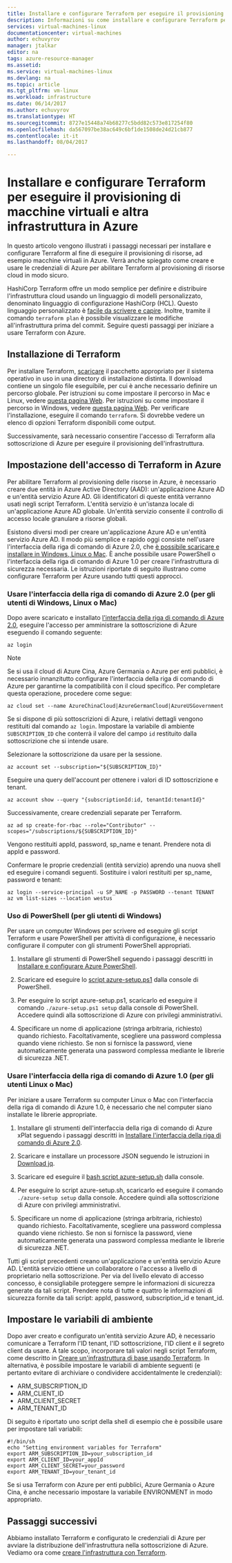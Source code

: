 ```yaml
---
title: Installare e configurare Terraform per eseguire il provisioning di macchine virtuali e altra infrastruttura in Azure | Microsoft Docs
description: Informazioni su come installare e configurare Terraform per la creazione di risorse di Azure
services: virtual-machines-linux
documentationcenter: virtual-machines
author: echuvyrov
manager: jtalkar
editor: na
tags: azure-resource-manager
ms.assetid: 
ms.service: virtual-machines-linux
ms.devlang: na
ms.topic: article
ms.tgt_pltfrm: vm-linux
ms.workload: infrastructure
ms.date: 06/14/2017
ms.author: echuvyrov
ms.translationtype: HT
ms.sourcegitcommit: 8727e15448a74b68277c5bdd82c573e817254f80
ms.openlocfilehash: da567097be38ac649c6bf1de1508de24d21cb877
ms.contentlocale: it-it
ms.lasthandoff: 08/04/2017

---
```


# <a name="install-and-configure-terraform-to-provision-vms-and-other-infrastructure-into-azure"></a>Installare e configurare Terraform per eseguire il provisioning di macchine virtuali e altra infrastruttura in Azure 
In questo articolo vengono illustrati i passaggi necessari per installare e configurare Terraform al fine di eseguire il provisioning di risorse, ad esempio macchine virtuali in Azure. Verrà anche spiegato come creare e usare le credenziali di Azure per abilitare Terraform al provisioning di risorse cloud in modo sicuro.

HashiCorp Terraform offre un modo semplice per definire e distribuire l'infrastruttura cloud usando un linguaggio di modelli personalizzato, denominato linguaggio di configurazione HashiCorp (HCL). Questo linguaggio personalizzato è [facile da scrivere e capire](terraform-create-complete-vm.md). Inoltre, tramite il comando `terraform plan` è possibile visualizzare le modifiche all'infrastruttura prima del commit. Seguire questi passaggi per iniziare a usare Terraform con Azure.

## <a name="install-terraform"></a>Installazione di Terraform
Per installare Terraform, [scaricare](https://www.terraform.io/downloads.html) il pacchetto appropriato per il sistema operativo in uso in una directory di installazione distinta. Il download contiene un singolo file eseguibile, per cui è anche necessario definire un percorso globale. Per istruzioni su come impostare il percorso in Mac e Linux, vedere [questa pagina Web](https://stackoverflow.com/questions/14637979/how-to-permanently-set-path-on-linux). Per istruzioni su come impostare il percorso in Windows, vedere [questa pagina Web](https://stackoverflow.com/questions/1618280/where-can-i-set-path-to-make-exe-on-windows). Per verificare l'installazione, eseguire il comando `terraform`. Si dovrebbe vedere un elenco di opzioni Terraform disponibili come output.

Successivamente, sarà necessario consentire l'accesso di Terraform alla sottoscrizione di Azure per eseguire il provisioning dell'infrastruttura.

## <a name="set-up-terraform-access-to-azure"></a>Impostazione dell'accesso di Terraform in Azure
Per abilitare Terraform al provisioning delle risorse in Azure, è necessario creare due entità in Azure Active Directory (AAD): un'applicazione Azure AD e un'entità servizio Azure AD. Gli identificatori di queste entità verranno usati negli script Terraform. L'entità servizio è un'istanza locale di un'applicazione Azure AD globale. Un'entità servizio consente il controllo di accesso locale granulare a risorse globali.

Esistono diversi modi per creare un'applicazione Azure AD e un'entità servizio Azure AD. Il modo più semplice e rapido oggi consiste nell'usare l'interfaccia della riga di comando di Azure 2.0, che [è possibile scaricare e installare in Windows, Linux o Mac](https://docs.microsoft.com/en-us/cli/azure/install-azure-cli). È anche possibile usare PowerShell o l'interfaccia della riga di comando di Azure 1.0 per creare l'infrastruttura di sicurezza necessaria. Le istruzioni riportate di seguito illustrano come configurare Terraform per Azure usando tutti questi approcci.

### <a name="use-azure-cli-20-for-windows-linux-or-mac-users"></a>Usare l'interfaccia della riga di comando di Azure 2.0 (per gli utenti di Windows, Linux o Mac) 
Dopo avere scaricato e installato [l'interfaccia della riga di comando di Azure 2.0](https://docs.microsoft.com/en-us/cli/azure/install-azure-cli), eseguire l'accesso per amministrare la sottoscrizione di Azure eseguendo il comando seguente:

```
az login
```

>[!NOTE]
>Se si usa il cloud di Azure Cina, Azure Germania o Azure per enti pubblici, è necessario innanzitutto configurare l'interfaccia della riga di comando di Azure per garantirne la compatibilità con il cloud specifico. Per completare questa operazione, procedere come segue:

```
az cloud set --name AzureChinaCloud|AzureGermanCloud|AzureUSGovernment
```

Se si dispone di più sottoscrizioni di Azure, i relativi dettagli vengono restituiti dal comando `az login`. Impostare la variabile di ambiente `SUBSCRIPTION_ID` che conterrà il valore del campo `id` restituito dalla sottoscrizione che si intende usare. 

Selezionare la sottoscrizione da usare per la sessione.

```
az account set --subscription="${SUBSCRIPTION_ID}"
```

Eseguire una query dell'account per ottenere i valori di ID sottoscrizione e tenant.

```
az account show --query "{subscriptionId:id, tenantId:tenantId}"
```

Successivamente, creare credenziali separate per Terraform.

```
az ad sp create-for-rbac --role="Contributor" --scopes="/subscriptions/${SUBSCRIPTION_ID}"
```

Vengono restituiti appId, password, sp_name e tenant. Prendere nota di appId e password.

Confermare le proprie credenziali (entità servizio) aprendo una nuova shell ed eseguire i comandi seguenti. Sostituire i valori restituiti per sp_name, password e tenant:

```
az login --service-principal -u SP_NAME -p PASSWORD --tenant TENANT
az vm list-sizes --location westus
```

### <a name="use-powershell-for-windows-users"></a>Uso di PowerShell (per gli utenti di Windows) 
Per usare un computer Windows per scrivere ed eseguire gli script Terraform e usare PowerShell per attività di configurazione, è necessario configurare il computer con gli strumenti PowerShell appropriati. 

1. Installare gli strumenti di PowerShell seguendo i passaggi descritti in [Installare e configurare Azure PowerShell](https://docs.microsoft.com/en-us/powershell/azure/install-azurerm-ps). 

2. Scaricare ed eseguire lo [script azure-setup.ps1](https://github.com/echuvyrov/terraform101/blob/master/azureSetup.ps1) dalla console di PowerShell.

3. Per eseguire lo script azure-setup.ps1, scaricarlo ed eseguire il comando `./azure-setup.ps1 setup` dalla console di PowerShell. Accedere quindi alla sottoscrizione di Azure con privilegi amministrativi.

4. Specificare un nome di applicazione (stringa arbitraria, richiesto) quando richiesto. Facoltativamente, scegliere una password complessa quando viene richiesto. Se non si fornisce la password, viene automaticamente generata una password complessa mediante le librerie di sicurezza .NET.

### <a name="use-azure-cli-10-for-linux-or-mac-users"></a>Usare l'interfaccia della riga di comando di Azure 1.0 (per gli utenti Linux o Mac)
Per iniziare a usare Terraform su computer Linux o Mac con l'interfaccia della riga di comando di Azure 1.0, è necessario che nel computer siano installate le librerie appropriate.  

1. Installare gli strumenti dell'interfaccia della riga di comando di Azure xPlat seguendo i passaggi descritti in [Installare l'interfaccia della riga di comando di Azure 2.0](https://docs.microsoft.com/cli/azure/install-azure-cli). 

2. Scaricare e installare un processore JSON seguendo le istruzioni in [Download jq](https://stedolan.github.io/jq/download/).

3. Scaricare ed eseguire il [bash script azure-setup.sh](https://github.com/mitchellh/packer/blob/master/contrib/azure-setup.sh) dalla console.

4. Per eseguire lo script azure-setup.sh, scaricarlo ed eseguire il comando `./azure-setup setup` dalla console. Accedere quindi alla sottoscrizione di Azure con privilegi amministrativi.
 
5. Specificare un nome di applicazione (stringa arbitraria, richiesto) quando richiesto. Facoltativamente, scegliere una password complessa quando viene richiesto. Se non si fornisce la password, viene automaticamente generata una password complessa mediante le librerie di sicurezza .NET.

Tutti gli script precedenti creano un'applicazione e un'entità servizio Azure AD. L'entità servizio ottiene un collaboratore o l'accesso a livello di proprietario nella sottoscrizione. Per via del livello elevato di accesso concesso, è consigliabile proteggere sempre le informazioni di sicurezza generate da tali script. Prendere nota di tutte e quattro le informazioni di sicurezza fornite da tali script: appId, password, subscription_id e tenant_id.

## <a name="set-environment-variables"></a>Impostare le variabili di ambiente
Dopo aver creato e configurato un'entità servizio Azure AD, è necessario comunicare a Terraform l'ID tenant, l'ID sottoscrizione, l'ID client e il segreto client da usare. A tale scopo, incorporare tali valori negli script Terraform, come descritto in [Creare un'infrastruttura di base usando Terraform](terraform-create-complete-vm.md). In alternativa, è possibile impostare le variabili di ambiente seguenti (e pertanto evitare di archiviare o condividere accidentalmente le credenziali):

- ARM_SUBSCRIPTION_ID
- ARM_CLIENT_ID
- ARM_CLIENT_SECRET
- ARM_TENANT_ID

Di seguito è riportato uno script della shell di esempio che è possibile usare per impostare tali variabili:

```
#!/bin/sh
echo "Setting environment variables for Terraform"
export ARM_SUBSCRIPTION_ID=your_subscription_id
export ARM_CLIENT_ID=your_appId
export ARM_CLIENT_SECRET=your_password
export ARM_TENANT_ID=your_tenant_id
```

Se si usa Terraform con Azure per enti pubblici, Azure Germania o Azure Cina, è anche necessario impostare la variabile ENVIRONMENT in modo appropriato.

## <a name="next-steps"></a>Passaggi successivi
Abbiamo installato Terraform e configurato le credenziali di Azure per avviare la distribuzione dell'infrastruttura nella sottoscrizione di Azure. Vediamo ora come [creare l'infrastruttura con Terraform](terraform-create-complete-vm.md).


